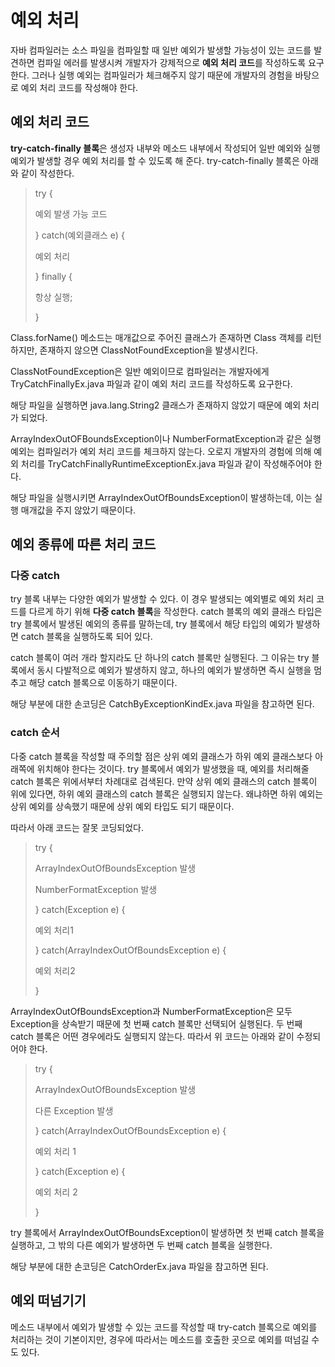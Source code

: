 # 예외 처리
자바 컴파일러는 소스 파일을 컴파일할 때 일반 예외가 발생할 가능성이 있는 코드를 발견하면 컴파일 에러를 발생시켜 개발자가 강제적으로 **예외 처리 코드**를 작성하도록 요구한다. 그러나 실행 예외는 컴파일러가 체크해주지 않기 때문에 개발자의 경험을 바탕으로 예외 처리 코드를 작성해야 한다.

## 예외 처리 코드
**try-catch-finally 블록**은 생성자 내부와 메소드 내부에서 작성되어 일반 예외와 실행 예외가 발생할 경우 예외 처리를 할 수 있도록 해 준다. try-catch-finally 블록은 아래와 같이 작성한다.

> try {
>
> 예외 발생 가능 코드
>
> } catch(예외클래스 e) {
>
> 예외 처리
>
> } finally {
>
> 항상 실행;
>
> }

Class.forName() 메소드는 매개값으로 주어진 클래스가 존재하면 Class 객체를 리턴하지만, 존재하지 않으면 ClassNotFoundException을 발생시킨다.

ClassNotFoundException은 일반 예외이므로 컴파일러는 개발자에게 TryCatchFinallyEx.java 파일과 같이 예외 처리 코드를 작성하도록 요구한다.

해당 파일을 실행하면 java.lang.String2 클래스가 존재하지 않았기 때문에 예외 처리가 되었다.

ArrayIndexOutOFBoundsException이나 NumberFormatException과 같은 실행 예외는 컴파일러가 예외 처리 코드를 체크하지 않는다. 오로지 개발자의 경험에 의해 예외 처리를 TryCatchFinallyRuntimeExceptionEx.java 파일과 같이 작성해주어야 한다.

해당 파일을 실행시키면 ArrayIndexOutOfBoundsException이 발생하는데, 이는 실행 매개값을 주지 않았기 때문이다.

## 예외 종류에 따른 처리 코드
### 다중 catch
try 블록 내부는 다양한 예외가 발생할 수 있다. 이 경우 발생되는 예외별로 예외 처리 코드를 다르게 하기 위해 **다중 catch 블록**을 작성한다. catch 블록의 예외 클래스 타입은 try 블록에서 발생된 예외의 종류를 말하는데, try 블록에서 해당 타입의 예외가 발생하면 catch 블록을 실행하도록 되어 있다.

catch 블록이 여러 개라 할지라도 단 하나의 catch 블록만 실행된다. 그 이유는 try 블록에서 동시 다발적으로 예외가 발생하지 않고, 하나의 예외가 발생하면 즉시 실행을 멈추고 해당 catch 블록으로 이동하기 때문이다.

해당 부분에 대한 손코딩은 CatchByExceptionKindEx.java 파일을 참고하면 된다.

### catch 순서
다중 catch 블록을 작성할 때 주의할 점은 상위 예외 클래스가 하위 예외 클래스보다 아래쪽에 위치해야 한다는 것이다. try 블록에서 예외가 발생했을 때, 예외를 처리해줄 catch 블록은 위에서부터 차례대로 검색된다. 만약 상위 예외 클래스의 catch 블록이 위에 있다면, 하위 예외 클래스의 catch 블록은 실행되지 않는다. 왜냐하면 하위 예외는 상위 예외를 상속했기 때문에 상위 예외 타입도 되기 때문이다.

따라서 아래 코드는 잘못 코딩되었다.

> try {
>
> ArrayIndexOutOfBoundsException 발생
>
> NumberFormatException 발생
>
> } catch(Exception e) {
>
> 예외 처리1
>
> } catch(ArrayIndexOutOfBoundsException e) {
>
> 예외 처리2
>
> }

ArrayIndexOutOfBoundsException과 NumberFormatException은 모두 Exception을 상속받기 때문에 첫 번째 catch 블록만 선택되어 실행된다. 두 번째 catch 블록은 어떤 경우에라도 실행되지 않는다. 따라서 위 코드는 아래와 같이 수정되어야 한다.

> try {
>
> ArrayIndexOutOfBoundsException 발생
>
> 다른 Exception 발생
>
> } catch(ArrayIndexOutOfBoundsException e) {
>
> 예외 처리 1
>
> } catch(Exception e) {
>
> 예외 처리 2
>
> }

try 블록에서 ArrayIndexOutOfBoundsException이 발생하면 첫 번째 catch 블록을 실행하고, 그 밖의 다른 예외가 발생하면 두 번째 catch 블록을 실행한다.

해당 부분에 대한 손코딩은 CatchOrderEx.java 파일을 참고하면 된다.

## 예외 떠넘기기
메소드 내부에서 예외가 발생할 수 있는 코드를 작성할 때 try-catch 블록으로 예외를 처리하는 것이 기본이지만, 경우에 따라서는 메소드를 호출한 곳으로 예외를 떠넘길 수도 있다.

